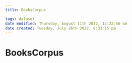 ```yaml
---
title: BooksCorpus

tags: dataset 
date modified: Thursday, August 11th 2022, 12:32:56 am
date created: Tuesday, July 26th 2022, 8:33:15 pm
---
```


# BooksCorpus

